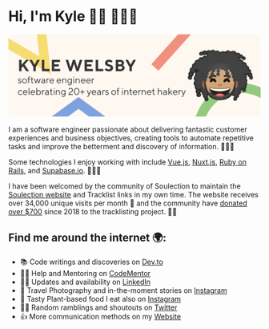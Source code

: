 # Hi, I'm Kyle 👋🏾 👨🏾‍💻

![banner that says Kyle Welsby - software engineer, celebrating 20+ years of internet hakery alongside a cartoon emoji face illustration of Kyle](https://raw.githubusercontent.com/kylewelsby/kylewelsby/master/heading%402x.png)
<!--
<div style="display: flex; justify-content: center; align-content: center; align-items: center;">
<div style="background-color:#4FC08D; padding: 1rem; flex: 1;text-align:center;">
<svg width="24" height="24" role="img" viewBox="0 0 24 24" xmlns="http://www.w3.org/2000/svg"><title>Vue.js icon</title><path d="M24,1.61H14.06L12,5.16,9.94,1.61H0L12,22.39ZM12,14.08,5.16,2.23H9.59L12,6.41l2.41-4.18h4.43Z" fill="#fff"></path></svg>
</div>
<div style="background-color:#CC0000; padding: 1rem; flex: 1; text-align:center;">
<svg role="img" xmlns="http://www.w3.org/2000/svg" width="24" height="24" viewBox="0 0 24 24"><title>Ruby on Rails icon</title><path d="M20.8848485 15.8107143v1.1635714h1.9818182c.4060606 0 1.1030303-.315 1.1272727-1.19571427v-.45c0-.75214286-.5818182-1.1957143-1.1272727-1.1957143h-.9878788v-.54h1.9575757v-1.17h-1.8787878c-.4848485 0-1.1333334.42428573-1.1333334 1.215v.405c0 .7907143.6424243 1.1957143 1.1333334 1.1957143 1.3636363.00642857-.3272728 0 .9333333 0v.56571428l-2.0060606.0064286zm-10.6181818-.28285716s1.060606-.09642857 1.060606-1.5492857c0-1.45285715-1.2848485-1.58785715-1.2848485-1.58785715H7.72727273v4.5835714H8.8909091v-1.1057143l1.0060606 1.1057142h1.7212121l-1.3515151-1.4464286zm-.44848488-.93857143H8.8909091v-1.0478571h.93333332s.26060608.1028572.26060608.5207143c0 .4178572-.26666668.5271429-.26666668.5271429zM14.2 12.4228572h-1.1818182c-.8424242 0-1.1272727.81-1.1272727 1.1957143v3.35571427h1.1818182v-.8035714h1.1090909v.8035714h1.1454545V13.6185715c0-.97714286-.8363636-1.1957143-1.1272727-1.1957143zm-.0181818 2.44928572h-1.1151515V13.76s0-.2507143.3696969-.2507143h.4060606c.3272728 0 .3333334.2507143.3333334.2507143v1.11214286h.0060606zm1.6848485-2.44928573h1.230303v4.5514285h-1.230303v-4.5514285zm2.9575757 3.375v-3.375H17.6v4.5514285h2.8787879v-1.1764285h-1.6545455zM.42424242 16.9742857h4.7878788S4.2969697 12.545 7.3272727 10.75142858c.66060607-.34071428 2.76363638-1.61357143 6.20606058 1.08642857.1090909-.09642857.2121212-.17357143.2121212-.17357143s-3.1515151-3.33642856-6.66060602-2.9635714c-1.76363636.16714284-3.93333333 1.87071427-5.2060606 4.12071427-1.27272726 2.25-1.45454546 4.1528571-1.45454546 4.1528571zM.42424242 16.9742857h4.7878788S4.2969697 12.545 7.3272727 10.75142858c.66060607-.34071428 2.76363638-1.61357143 6.20606058 1.08642857.1090909-.09642857.2121212-.17357143.2121212-.17357143s-3.1515151-3.33642856-6.66060602-2.9635714c-1.76363636.16714284-3.93333333 1.87071427-5.2060606 4.12071427-1.27272726 2.25-1.45454546 4.1528571-1.45454546 4.1528571zM.42424242 16.9742857h4.7878788S4.2969697 12.545 7.3272727 10.75142858c.66060607-.34071428 2.76363638-1.61357143 6.20606058 1.08642857.1090909-.09642857.2121212-.17357143.2121212-.17357143s-3.1515151-3.33642856-6.66060602-2.9635714c-1.76969696.16714284-3.93939393 1.87071427-5.2121212 4.12071427C.6 15.0714285.4242424 16.9742857.4242424 16.9742857zM10.4 9.0607143L10.4242424 8.63c-.0545454-.03214286-.2060606-.1092857-.58787876-.225l-.02424243.4242857c.2.0707143.3939394.14785716.5878788.2314286zM9.82424242 10.42357143l-.02424242.405c.2.00642857.4.03214286.6.07714286l.0242424-.3985715c-.2060606-.045-.4060606-.0707143-.59999998-.0835715zm-2.24242424-2.0057143h.06060606l-.12121212-.39214284c-.1878788 0-.38181818.0128571-.58181818.0385714l.1151515.3792857c.1757576-.0192857.35151517-.0257143.52727274-.0257143zm.2909091 2.3657143l.13939393.44357143c.1757576-.09.3515152-.16714286.5272728-.225l-.1333333-.42428572c-.2060606.06428572-.3818182.135-.5333333.2057143zM5.1212121 9.09285713l-.27272727-.44357142c-.15151515.0835715-.3090909.1735715-.47272727.2764286l.27878787.45c.15757576-.1028571.3090909-.1992857.46666667-.2828571zm1.24242424 2.89285716l.2909091.4628571c.1030303-.1607143.22424242-.3085715.35757575-.4564286L6.7393939 11.555c-.13939394.135-.26666667.28285714-.37575758.4307143zm-.87878788 2.07l.4909091.4114285C6 14.2164285 6.04242424 13.9657143 6.1030303 13.715l-.43636363-.36642857c-.07878788.23785714-.13333334.47571428-.1818182.70714286zM2.830303 11.0021428L2.4 10.60357142c-.15757576.1607143-.3090909.32142858-.44848485.48214287L2.41818182 11.51c.12727273-.17357143.26666666-.34714286.4121212-.50785714zM1 13.8757143l-.6969697-.27c-.1151515.27642856-.24242424.59785713-.3030303.77142856l.6969697.27C.77575758 14.42857143.9030303 14.11357143 1 13.8757143zm4.3939394 1.81285713c.0121212.34071428.04242424.61714286.07272727.81L6.1939394 16.775c-.05454546-.2507143-.10909092-.53357143-.14545455-.8357143l-.65454546-.25071427z" fill="#fff"></path></svg>
</div>
<div style="background-color:#339933; padding: 1rem; flex: 1; text-align:center;">
<svg role="img" width="24" height="24" viewBox="0 0 24 24" xmlns="http://www.w3.org/2000/svg"><title>Node.js icon</title><path d="M11.998,24c-0.321,0-0.641-0.084-0.922-0.247l-2.936-1.737c-0.438-0.245-0.224-0.332-0.08-0.383 c0.585-0.203,0.703-0.25,1.328-0.604c0.065-0.037,0.151-0.023,0.218,0.017l2.256,1.339c0.082,0.045,0.197,0.045,0.272,0l8.795-5.076 c0.082-0.047,0.134-0.141,0.134-0.238V6.921c0-0.099-0.053-0.192-0.137-0.242l-8.791-5.072c-0.081-0.047-0.189-0.047-0.271,0 L3.075,6.68C2.99,6.729,2.936,6.825,2.936,6.921v10.15c0,0.097,0.054,0.189,0.139,0.235l2.409,1.392 c1.307,0.654,2.108-0.116,2.108-0.89V7.787c0-0.142,0.114-0.253,0.256-0.253h1.115c0.139,0,0.255,0.112,0.255,0.253v10.021 c0,1.745-0.95,2.745-2.604,2.745c-0.508,0-0.909,0-2.026-0.551L2.28,18.675c-0.57-0.329-0.922-0.945-0.922-1.604V6.921 c0-0.659,0.353-1.275,0.922-1.603l8.795-5.082c0.557-0.315,1.296-0.315,1.848,0l8.794,5.082c0.57,0.329,0.924,0.944,0.924,1.603 v10.15c0,0.659-0.354,1.273-0.924,1.604l-8.794,5.078C12.643,23.916,12.324,24,11.998,24z M19.099,13.993 c0-1.9-1.284-2.406-3.987-2.763c-2.731-0.361-3.009-0.548-3.009-1.187c0-0.528,0.235-1.233,2.258-1.233 c1.807,0,2.473,0.389,2.747,1.607c0.024,0.115,0.129,0.199,0.247,0.199h1.141c0.071,0,0.138-0.031,0.186-0.081 c0.048-0.054,0.074-0.123,0.067-0.196c-0.177-2.098-1.571-3.076-4.388-3.076c-2.508,0-4.004,1.058-4.004,2.833 c0,1.925,1.488,2.457,3.895,2.695c2.88,0.282,3.103,0.703,3.103,1.269c0,0.983-0.789,1.402-2.642,1.402 c-2.327,0-2.839-0.584-3.011-1.742c-0.02-0.124-0.126-0.215-0.253-0.215h-1.137c-0.141,0-0.254,0.112-0.254,0.253 c0,1.482,0.806,3.248,4.655,3.248C17.501,17.007,19.099,15.91,19.099,13.993z" fill="#fff"></path></svg>
</div>
<div style="background-color:#FF4088; padding: 1rem; flex: 1; text-align:center;">
<svg role="img" xmlns="http://www.w3.org/2000/svg" width="24" height="24" viewBox="0 0 24 24"><title>Hugo icon</title><path d="M11.754 0a3.998 3.998 0 00-2.049.596L3.33 4.532a4.252 4.252 0 00-2.017 3.615v8.03c0 1.473.79 2.838 2.067 3.574l6.486 3.733a3.88 3.88 0 003.835.018l7.043-3.966a3.817 3.817 0 001.943-3.323V7.752a3.57 3.57 0 00-1.774-3.084L13.817.541a3.998 3.998 0 00-2.063-.54zm.022 1.674c.413-.006.828.1 1.2.315l7.095 4.127c.584.34.941.96.94 1.635v8.462c0 .774-.414 1.484-1.089 1.864l-7.042 3.966a2.199 2.199 0 01-2.179-.01l-6.485-3.734a2.447 2.447 0 01-1.228-2.123v-8.03c0-.893.461-1.72 1.221-2.19l6.376-3.935a2.323 2.323 0 011.19-.347zm-4.7 3.844V18.37h2.69v-5.62h4.46v5.62h2.696V5.518h-2.696v4.681h-4.46V5.518Z" fill="#fff"></path></svg>
</div>
<div style="background-color:#FFCA28; padding: 1rem; flex: 1; text-align:center;">
<svg role="img" xmlns="http://www.w3.org/2000/svg" width="24" height="24" viewBox="0 0 24 24"><title>Firebase icon</title><path d="M3.89 15.673L6.255.461A.542.542 0 0 1 7.27.289L9.813 5.06 3.89 15.673zm16.795 3.691L18.433 5.365a.543.543 0 0 0-.918-.295l-14.2 14.294 7.857 4.428a1.62 1.62 0 0 0 1.587 0l7.926-4.428zM14.3 7.148l-1.82-3.482a.542.542 0 0 0-.96 0L3.53 17.984 14.3 7.148z" fill="#fff"></path></svg>
</div>
</div>
-->

I am a software engineer passionate about delivering fantastic customer experiences and business objectives, creating tools to automate repetitive tasks and improve the betterment and discovery of information. 🕵🏾‍♂️

Some technologies I enjoy working with include [Vue.js](/vuejs/vue), [Nuxt.js](/nuxt/nuxt.js), [Ruby on Rails](/rails/rails), and [Supabase.io](/supabase/supabase). 👨🏾‍💻

I have been welcomed by the community of Soulection to maintain the [Soulection website](https://soulection.com/?ref=GitHub) and Tracklist links in my own time. The website receives over 34,000 unique visits per month 👀 and the community have [donated over \$700](https://soulectiontracklists.com/open/?ref=GitHub) since 2018 to the tracklisting project. 🙏🏾


## Find me around the internet 🌍:

- 📚 Code writings and discoveries on [Dev.to](https://dev.to/kylewelsby)
- 🙏🏾 Help and Mentoring on [CodeMentor](https://www.codementor.io/@kylewelsby)
- 🖐🏾 Updates and availability on [LinkedIn](https://www.linkedin.com/in/mekyle/)
- 📸 Travel Photography and in-the-moment stories on [Instagram](https://www.instagram.com/halfcubeuk)
- 🌱 Tasty Plant-based food I eat also on [Instagram](https://www.instagram.com/halfcubeeats/)
- ✍🏾 Random ramblings and shoutouts on [Twitter](https://twitter.com/halfcube)
- 👍 More communication methods on my [Website](https://mekyle.com/?ref=GitHub)
